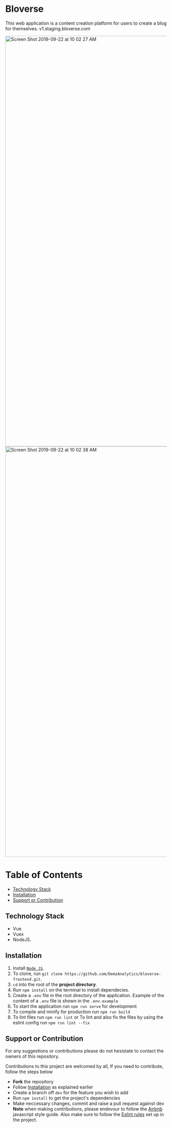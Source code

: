 # Bloverse
This web application is a content creation platform for users to create a blog for themselves. 
v1.staging.bloverse.com

<img width="1280" alt="Screen Shot 2019-09-22 at 10 02 27 AM" src="https://user-images.githubusercontent.com/26308412/65385096-3176b300-dd22-11e9-9c1b-7fd51f652274.png">
<img width="1280" alt="Screen Shot 2019-09-22 at 10 02 38 AM" src="https://user-images.githubusercontent.com/26308412/65385097-32a7e000-dd22-11e9-9d8b-489989ce54af.png">

# Table of Contents
- [Technology Stack](#technology-stack)
- [Installation](#installation)
- [Support or Contribution](#Support~Contribution)

## Technology Stack
- Vue
- Vuex
- NodeJS.

## Installation
1. Install [`Node JS`](https://nodejs.org/en/).
2. To clone, run `git clone https://github.com/DemzAnalytics/bloverse-frontend.git`.
3. `cd` into the root of the **project directory**.
4. Run `npm install` on the terminal to install dependecies.
6. Create a `.env` file in the root directory of the application. Example of the content of a `.env` file is shown in the `.env.example`
7. To start the application run `npm run serve` for development
8. To compile and minify for production run `npm run build`
9. To lint files run `npm run lint` or To lint and also fix the files by using the eslint config run `npm run lint --fix`

## Support or Contribution
For any suggestions or contributions please do not hesistate to contact the owners of this repository.

Contributions to this project are welcomed by all, If you need to contribute, follow the steps below
* **Fork** the repository
* Follow [Installation](#installation) as explained earlier
* Create a branch off `dev` for the feature you wish to add
* Run `npm install` to get the project's dependencies
* Make neccessary changes, commit and raise a pull request against dev
**Note** when making contributions, please endevour to follow the [Airbnb](https://github.com/airbnb/javascript) javascript style guide. Also make sure to follow the [Eslint rules](https://github.com/DemzAnalytics/bloverse-frontend/blob/dev/.eslintrc) set up in the project. 
